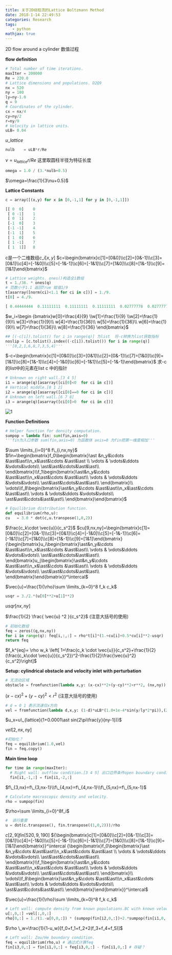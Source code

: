 ```yaml
---
title: 关于2D绕柱流的Lattice Boltzmann Method
date: 2018-1-14 22:49:53
categories: Research
tags: 
   - python
mathjax: true
---
```

2D flow around a cylinder  数值过程
<!--  more -->
**flow definition**
```python
# Total number of time iterations.
maxIter = 200000 
Re = 220.0  
# Lattice dimensions and populations. D2Q9
nx = 520
ny = 180
ly=ny-1.0 
q = 9 
# Coordinates of the cylinder.
cx = nx/4
cy=ny/2
r=ny/9  
# Velocity in lattice units. 
uLB= 0.04 
```

$u\_{lattice}$

```python
nulb    = uLB*r/Re
```
$\nu=u_{lattice}r/Re$ 这里取圆柱半径为特征长度
```python
omega = 1.0 / (3.*nulb+0.5) 
```
$\omega=\frac{1}{3\nu+0.5}$

**Lattice Constants**
```python
c = array([(x,y) for x in [0,-1,1] for y in [0,-1,1]])
```

```python
[[ 0  0]    0
 [ 0 -1]    1
 [ 0  1]    2
 [-1  0]    3
 [-1 -1]    4
 [-1  1]    5
 [ 1  0]    6
 [ 1 -1]    7
 [ 1  1]]   8
```

c是一个二维数组$c\_{i[x,y]}$ $c=\begin{bmatrix}c[1]=[0&0]\\c[2]=[0&-1]\\c[3]=[0&1]\\c[4]=[-1&0]\\c[5]=[-1&-1]\\c[6]=[-1&1]\\c[7]=[1&0]\\c[8]=[1&-1]\\c[9]=[1&1]\end{bmatrix}$

```python
# Lattice weights. ones()构造全1数组
t = 1./36. * ones(q) 
# 范数小于1.1 返回True 赋值1/9
t[asarray([norm(ci)<1.1 for ci in c])] = 1./9.         
t[0] = 4./9.  
```
```python
[ 0.44444444  0.11111111  0.11111111  0.11111111  0.02777778  0.02777778  0.11111111  0.02777778  0.02777778]
```
$w_i=\begin {bmatrix}w[0]=\frac{4}{9} \\w[1]=\frac{1}{9} \\w[2]=\frac{1}{9}\\ w[3]=\frac{1}{9}\\ w[4]=\frac{1}{36}\\ w[5]=\frac{1}{36}\\ w[6]=\frac{1}{9}\\ w[7]=\frac{1}{36}\\ w[8]=\frac{1}{36} \end{bmatrix}$
```python
## [(-c[i]).tolist() for i in range(q)] 为list  将-c转换为list获取指标
noslip = [c.tolist().index((-c[i]).tolist()) for i in range(q)] 
'''[0,2,1,6,8,7,3,5,4]'''
```
$-c=\begin{bmatrix}c[1]=[0&0]\\c[3]=[0&1]\\c[2]=[0&-1]\\c[7]=[1&0]\\c[9]=[1&1]\\c[8]=[1&-1]\\c[4]=[-1&0]\\c[6]=[-1&1]\\c[5]=[-1&-1]\end{bmatrix}​$
求-c的list中的元素在list c 中的指针
```python
# Unknown on right wall.[3 4 5]
i1 = arange(q)[asarray([ci[0]<0  for ci in c])]
# Vertical middle.[0 1 2]
i2 = arange(q)[asarray([ci[0]==0 for ci in c])] 
# Unknown on left wall.[6 7 8]
i3 = arange(q)[asarray([ci[0]>0  for ci in c])] 
```
![1](E:\blog.zzk\pictures\velocity.png)

**Function Definitions**
```python
# Helper function for density computation.
sumpop = lambda fin: sum(fin,axis=0) 
'''fin为入口参数 sum(fin,axis=0) 为函数体 axis=0 为fin把第一维度相加'''
```
$\sum \limits_{i=0}^8 f\_{i,nx,ny}$
$fin=\begin{bmatrix}f_0\begin{bmatrix}\ast &n_y&\cdots &\ast&\ast\\n_x&\ast&\cdots &\ast&\ast \\ \vdots & \vdots&\ddots &\vdots&\vdots\\ \ast&\ast&\cdots&\ast&\ast\\ \end{bmatrix}\\f_1\begin{bmatrix}\ast&n_y&\cdots &\ast&\ast\\n_x&\ast&\cdots &\ast&\ast\\ \vdots & \vdots&\ddots &\vdots&\vdots\\ \ast&\ast&\cdots&\ast&\ast\\ \end{bmatrix}\\ \vdots\\f_8\begin{bmatrix}\ast&n_y&\cdots &\ast&\ast\\n_x&\ast&\cdots &\ast&\ast\\ \vdots & \vdots&\ddots &\vdots&\vdots\\ \ast&\ast&\cdots&\ast&\ast\\ \end{bmatrix}\end{bmatrix}$

```python
# Equilibrium distribution function.
def equilibrium(rho,u): 
cu   = 3.0 * dot(c,u.transpose(1,0,2))
```
$\frac{c_k\cdot \vec{u}}{c_s^2}$
$cu[9,nx,ny]=\begin{bmatrix}c[1]=[0&0]\\c[2]=[0&-1]\\c[3]=[0&1]\\c[4]=[-1&0]\\c[5]=[-1&-1]\\c[6]=[-1&1]\\c[7]=[1&0]\\c[8]=[1&-1]\\c[9]=[1&1]\end{bmatrix}{\begin{bmatrix}u_i\begin{bmatrix}\ast&n_y&\cdots &\ast&\ast\\n_x&\ast&\cdots &\ast&\ast\\ \vdots & \vdots&\ddots &\vdots&\vdots\\ \ast&\ast&\cdots&\ast&\ast\\ \end{bmatrix}u_j\begin{bmatrix}\ast&n_y&\cdots &\ast&\ast\\n_x&\ast&\cdots &\ast&\ast\\ \vdots & \vdots&\ddots &\vdots&\vdots\\ \ast&\ast&\cdots&\ast&\ast\\ \end{bmatrix}\end{bmatrix}}^\intercal$

$\vec{u}=\frac{1}{\rho}\sum \limits_{k=0}^8 f_k c_k$
```python
usqr = 3./2.*(u[0]**2+u[1]**2)      	
```

$usqr[nx,ny]$

$\frac{1}{2} \frac{  \vec{u} ^2 }{c_s^2}$ (注意大括号的使用)

```python
# 初始化数组
feq = zeros((q,nx,ny)) 
for i in range(q): feq[i,:,:] = rho*t[i]*(1.+cu[i]+0.5*cu[i]**2-usqr)
return feq
```

$f_k^{eq}= \rho w_k \left[ 1+\frac{c_k \cdot \vec{u}}{c_s^2}+\frac{1}{2} (\frac{c_k\cdot \vec{u}}{c_s^2})^2-\frac{1}{2}\frac{\vec{u}^2}{c_s^2}\right]$

**Setup: cylindrical obstacle and velocity inlet with perturbation**
```python
# 无流动区域
obstacle = fromfunction(lambda x,y: (x-cx)**2+(y-cy)**2<r**2, (nx,ny))
```
${(x-cx)}^2+{(y-cy)}^2 < r^2$ (注意大括号的使用)
```python
# d = 0 1 表示流速仅x方向
vel = fromfunction(lambda d,x,y: (1-d)*uLB*(1.0+1e-4*sin(y/ly*2*pi)),(2,nx,ny))  
```
$u_x=u\_{lattice}(1+0.0001\ast sin(2\pi\frac{y}{ny-1}))$

$vel[2,nx,ny]$

```python
#初始化？
feq = equilibrium(1.0,vel)
fin = feq.copy()
```

**Main time loop**

```python
for time in range(maxIter):
  # Right wall: outflow condition.[3 4 5] 出口边界条件open boundary condition
  fin[i1,-1,:] = fin[i1,-2,:]
```

$f\_{3,nx}=f\_{3,nx-1}\\f\_{4,nx}=f\_{4,nx-1}\\f\_{5,nx}=f\_{5,nx-1}$

```python
# Calculate macroscopic density and velocity.
rho = sumpop(fin)           
```

$\rho=\sum \limits_{i=0}^8f_i$

```python
#  该行重要
u = dot(c.transpose(), fin.transpose((1,0,2)))/rho
```
$c[2,9]fin[520,9,190]$
${\begin{bmatrix}c[1]=[0&0]\\c[2]=[0&-1]\\c[3]=[0&1]\\c[4]=[-1&0]\\c[5]=[-1&-1]\\c[6]=[-1&1]\\c[7]=[1&0]\\c[8]=[1&-1]\\c[9]=[1&1]\end{bmatrix}}^\intercal {\begin{bmatrix}f_0\begin{bmatrix}\ast &n_y&\cdots &\ast&\ast\\n_x&\ast&\cdots &\ast&\ast \\ \vdots & \vdots&\ddots &\vdots&\vdots\\ \ast&\ast&\cdots&\ast&\ast\\ \end{bmatrix}\\f_1\begin{bmatrix}\ast&n_y&\cdots &\ast&\ast\\n_x&\ast&\cdots &\ast&\ast\\ \vdots & \vdots&\ddots &\vdots&\vdots\\ \ast&\ast&\cdots&\ast&\ast\\ \end{bmatrix}\\ \vdots\\f_8\begin{bmatrix}\ast&n_y&\cdots &\ast&\ast\\n_x&\ast&\cdots &\ast&\ast\\ \vdots & \vdots&\ddots &\vdots&\vdots\\ \ast&\ast&\cdots&\ast&\ast\\ \end{bmatrix}\end{bmatrix}}^\intercal​$

$\vec{u}=\frac{1}{\rho}\sum \limits_{k=0}^8 f_k c_k$

```python
# Left wall: compute density from known populations.BC with known velocity
u[:,0,:] =vel[:,0,:] 
rho[0,:] = 1./(1.-u[0,0,:]) * (sumpop(fin[i2,0,:])+2.*sumpop(fin[i1,0,:]))
```

$\rho \_w=\frac{1}{1-u_w}[f_0+f_1+f_2+2(f_3+f_4+f_5)]$

```python
# Left wall: Zou/He boundary condition.
feq = equilibrium(rho,u) # 通过式计算feq
fin[i3,0,:] = fin[i1,0,:] + feq[i3,0,:] - fin[i1,0,:] # 存疑？
```